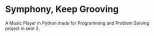 # Symphony, Keep Grooving
A Music Player in Python made for Programming and Problem Solving project in sem 2.
